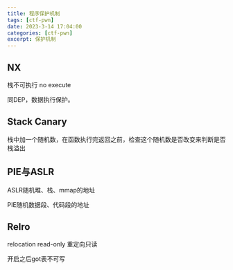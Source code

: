 ```yaml
---
title: 程序保护机制
tags: [ctf-pwn]
date: 2023-3-14 17:04:00
categories: [ctf-pwn]
excerpt: 保护机制
---
```


## NX

栈不可执行 no execute

同DEP，数据执行保护。



## Stack Canary

栈中加一个随机数，在函数执行完返回之前，检查这个随机数是否改变来判断是否栈溢出



## PIE与ASLR

ASLR随机堆、栈、mmap的地址

PIE随机数据段、代码段的地址



## Relro

relocation read-only 重定向只读

开启之后got表不可写

